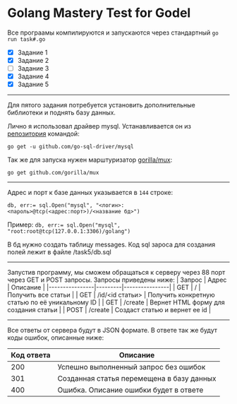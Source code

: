 # Golang Mastery Test for Godel

Все програамы компилируются и запускаются через стандартный `go run task#.go`

- [X] Задание 1
- [X] Задание 2
- [ ] Задание 3 
- [X] Задание 4
- [X] Задание 5

____

Для пятого задания потребуется установить дополнительные библиотеки и поднять базу данных.

Лично я использовал драйвер mysql. Устанавливается он из [репозитория](https://github.com/go-sql-driver/mysql) командой:
```
go get -u github.com/go-sql-driver/mysql
```

Так же для запуска нужен марштуризатор [gorilla/mux](https://github.com/gorilla/mux):
```
go get github.com/gorilla/mux
```

____

Адрес и порт к базе данных указывается в `144` строке:
```
db, err:= sql.Open("mysql", "<логин>:<пароль>@tcp(<адрес:порт>)/<название бд>")
```
Пример: `db, err:= sql.Open("mysql", "root:root@tcp(127.0.0.1:3306)/golang")`

В бд нужно создать таблицу messages. Код sql зароса для создания полей лежит в файле /task5/db.sql

____

Запустив программу, мы сможем обращаться к серверу через 88 порт через GET и POST запросы. Запросы приведены ниже:
| Запрос | Адрес | Описание |
|----------------|---------|----------------|
| GET | / | Получить все статьи |
| GET | /id/<id статьи> | Получить конкретную статью по её уникальному ID |
| GET | /create | Вернет HTML форму для создания статьи |
| POST | /create | Создаст статью и вернет ее id |
 
____ 
 
Все ответы от сервера будут в JSON формате. В ответе так же будут коды ошибок, описанные ниже:

| Код ответа | Описание |
| ---------- | -------- | 
| 200 | Успешно выполненный запрос без ошибок |
| 301 | Созданная статья перемещена в базу данных |
| 400 | Ошибка. Описание ошибки будет в ответе | 

